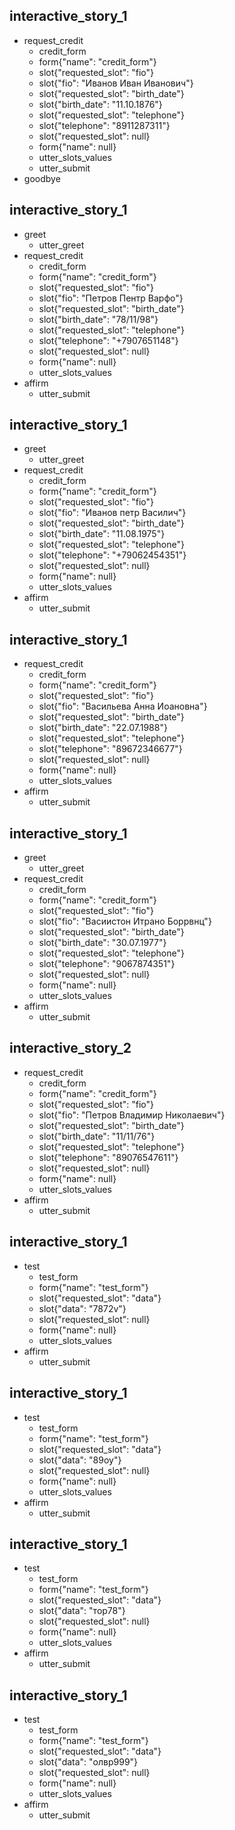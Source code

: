 

## interactive_story_1
* request_credit
    - credit_form
    - form{"name": "credit_form"}
    - slot{"requested_slot": "fio"}
    - slot{"fio": "Иванов Иван Иванович"}
    - slot{"requested_slot": "birth_date"}
    - slot{"birth_date": "11.10.1876"}
    - slot{"requested_slot": "telephone"}
    - slot{"telephone": "8911287311"}
    - slot{"requested_slot": null}
    - form{"name": null}
    - utter_slots_values
    - utter_submit
* goodbye

## interactive_story_1
* greet
    - utter_greet
* request_credit
    - credit_form
    - form{"name": "credit_form"}
    - slot{"requested_slot": "fio"}
    - slot{"fio": "Петров Пентр Варфо"}
    - slot{"requested_slot": "birth_date"}
    - slot{"birth_date": "78/11/98"}
    - slot{"requested_slot": "telephone"}
    - slot{"telephone": "+7907651148"}
    - slot{"requested_slot": null}
    - form{"name": null}
    - utter_slots_values
* affirm
    - utter_submit

## interactive_story_1
* greet
    - utter_greet
* request_credit
    - credit_form
    - form{"name": "credit_form"}
    - slot{"requested_slot": "fio"}
    - slot{"fio": "Иванов петр Василич"}
    - slot{"requested_slot": "birth_date"}
    - slot{"birth_date": "11.08.1975"}
    - slot{"requested_slot": "telephone"}
    - slot{"telephone": "+79062454351"}
    - slot{"requested_slot": null}
    - form{"name": null}
    - utter_slots_values
* affirm
    - utter_submit

## interactive_story_1
* request_credit
    - credit_form
    - form{"name": "credit_form"}
    - slot{"requested_slot": "fio"}
    - slot{"fio": "Васильева Анна Иоановна"}
    - slot{"requested_slot": "birth_date"}
    - slot{"birth_date": "22.07.1988"}
    - slot{"requested_slot": "telephone"}
    - slot{"telephone": "89672346677"}
    - slot{"requested_slot": null}
    - form{"name": null}
    - utter_slots_values
* affirm
    - utter_submit

## interactive_story_1
* greet
    - utter_greet
* request_credit
    - credit_form
    - form{"name": "credit_form"}
    - slot{"requested_slot": "fio"}
    - slot{"fio": "Васиистон Итрано Боррвнц"}
    - slot{"requested_slot": "birth_date"}
    - slot{"birth_date": "30.07.1977"}
    - slot{"requested_slot": "telephone"}
    - slot{"telephone": "9067874351"}
    - slot{"requested_slot": null}
    - form{"name": null}
    - utter_slots_values
* affirm
    - utter_submit

## interactive_story_2
* request_credit
    - credit_form
    - form{"name": "credit_form"}
    - slot{"requested_slot": "fio"}
    - slot{"fio": "Петров Владимир Николаевич"}
    - slot{"requested_slot": "birth_date"}
    - slot{"birth_date": "11/11/76"}
    - slot{"requested_slot": "telephone"}
    - slot{"telephone": "89076547611"}
    - slot{"requested_slot": null}
    - form{"name": null}
    - utter_slots_values
* affirm
    - utter_submit

## interactive_story_1
* test
    - test_form
    - form{"name": "test_form"}
    - slot{"requested_slot": "data"}
    - slot{"data": "7872v"}
    - slot{"requested_slot": null}
    - form{"name": null}
    - utter_slots_values
* affirm
    - utter_submit

## interactive_story_1
* test
    - test_form
    - form{"name": "test_form"}
    - slot{"requested_slot": "data"}
    - slot{"data": "89оу"}
    - slot{"requested_slot": null}
    - form{"name": null}
    - utter_slots_values
* affirm
    - utter_submit

## interactive_story_1
* test
    - test_form
    - form{"name": "test_form"}
    - slot{"requested_slot": "data"}
    - slot{"data": "тор78"}
    - slot{"requested_slot": null}
    - form{"name": null}
    - utter_slots_values
* affirm
    - utter_submit

## interactive_story_1
* test
    - test_form
    - form{"name": "test_form"}
    - slot{"requested_slot": "data"}
    - slot{"data": "олвр999"}
    - slot{"requested_slot": null}
    - form{"name": null}
    - utter_slots_values
* affirm
    - utter_submit
